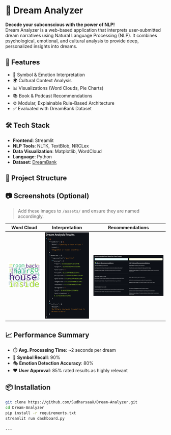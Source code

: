 # 🔮 Dream Analyzer

**Decode your subconscious with the power of NLP!**  
Dream Analyzer is a web-based application that interprets user-submitted dream narratives using Natural Language Processing (NLP). It combines psychological, emotional, and cultural analysis to provide deep, personalized insights into dreams.

## 🚀 Features

- 🧠 Symbol & Emotion Interpretation  
- 🌍 Cultural Context Analysis  
- 📊 Visualizations (Word Clouds, Pie Charts)  
- 📚 Book & Podcast Recommendations  
- ⚙️ Modular, Explainable Rule-Based Architecture  
- ✅ Evaluated with DreamBank Dataset  

## 🛠️ Tech Stack

- **Frontend**: Streamlit  
- **NLP Tools**: NLTK, TextBlob, NRCLex  
- **Data Visualization**: Matplotlib, WordCloud  
- **Language**: Python  
- **Dataset**: [DreamBank](http://www.dreambank.net/)

## 📂 Project Structure


## 📷 Screenshots (Optional)

> Add these images to `/assets/` and ensure they are named accordingly.

| Word Cloud | Interpretation | Recommendations |
|------------|----------------|------------------|
| ![WordCloud](assets/wordcloud.png) | ![Interpretation](assets/interpretation.png) | ![Recommendations](assets/recommendations.png) |

## 📈 Performance Summary

- ⏱️ **Avg. Processing Time**: ~2 seconds per dream  
- 🧪 **Symbol Recall**: 90%  
- 🎭 **Emotion Detection Accuracy**: 80%  
- ❤️ **User Approval**: 85% rated results as highly relevant  

## 📦 Installation

```bash
git clone https://github.com/SudharsaaX/Dream-Analyzer.git
cd Dream-Analyzer
pip install -r requirements.txt
streamlit run dashboard.py

---
